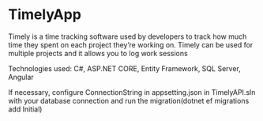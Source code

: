 # TimelyApp
Timely is a time tracking software used by developers to track how much time they spent on each project they’re working on. Timely can be used for multiple projects and it allows you to log work sessions


Technologies used: 
 C#, ASP.NET CORE, Entity Framework, SQL Server, Angular
 <br>
 
 If necessary, configure ConnectionString in appsetting.json in TimelyAPI.sln with your database connection and run the migration(dotnet ef migrations add Initial)
